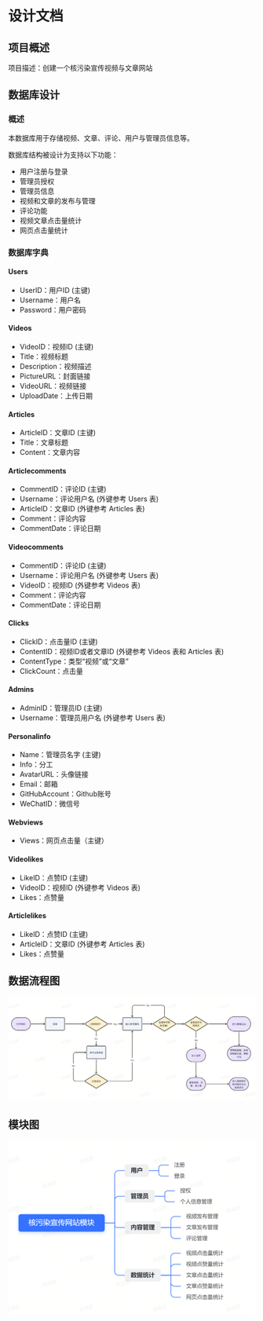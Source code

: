 # 设计文档

## 项目概述

项目描述：创建一个核污染宣传视频与文章网站



## 数据库设计

### 概述

本数据库用于存储视频、文章、评论、用户与管理员信息等。

数据库结构被设计为支持以下功能：

- 用户注册与登录
- 管理员授权
- 管理员信息
- 视频和文章的发布与管理
- 评论功能
- 视频文章点击量统计
- 网页点击量统计



### 数据库字典

#### Users

- UserID：用户ID (主键)
- Username：用户名
- Password：用户密码



#### Videos

- VideoID：视频ID (主键)
- Title：视频标题
- Description：视频描述
- PictureURL：封面链接
- VideoURL：视频链接
- UploadDate：上传日期



#### Articles

- ArticleID：文章ID (主键)
- Title：文章标题
- Content：文章内容



#### Articlecomments

- CommentID：评论ID (主键)
- Username：评论用户名 (外键参考 Users 表)
- ArticleID：文章ID (外键参考 Articles 表)
- Comment：评论内容
- CommentDate：评论日期



#### Videocomments

- CommentID：评论ID (主键)
- Username：评论用户名 (外键参考 Users 表)
- VideoID：视频ID (外键参考 Videos 表)
- Comment：评论内容
- CommentDate：评论日期



#### Clicks

- ClickID：点击量ID (主键)
- ContentID：视频ID或者文章ID (外键参考 Videos 表和 Articles 表)
- ContentType：类型“视频”或“文章”
- ClickCount：点击量



#### Admins

- AdminID：管理员ID (主键)
- Username：管理员用户名 (外键参考 Users 表)



#### Personalinfo

- Name：管理员名字 (主键)
- Info：分工 
- AvatarURL：头像链接 
- Email：邮箱
- GitHubAccount：Github账号
- WeChatID：微信号



#### Webviews

- Views：网页点击量（主键）



#### Videolikes

- LikeID：点赞ID (主键)
- VideoID：视频ID (外键参考 Videos 表)
- Likes：点赞量



#### Articlelikes

- LikeID：点赞ID (主键)
- ArticleID：文章ID (外键参考 Articles 表)
- Likes：点赞量



## 数据流程图

![e3f7096aaf9578125c15f89e909853d](./assets/e3f7096aaf9578125c15f89e909853d.png)



## 模块图

![b46a63ee4a37685ec08516f9c96071e](./assets/b46a63ee4a37685ec08516f9c96071e.png)
